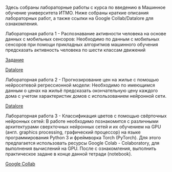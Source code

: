 Здесь собраны лабораторные работы с курса по введению в Машинное обучение университета ИТМО. Ниже собраны краткие описания лабораторных работ, 
а также ссылки на Google Collab/Datalore для ознакомления.

Лабораторная работа 1 - Распознавание активности человека на основе данных с мобильных сенсоров:
Необходимо по данным с мобильных сенсоров при помощи прикладных алгоритмов машинного обучения предсказать активность человека по шести классам движений

<p><a href="https://datalore.jetbrains.com/notebook/Iv9ISEzIUd40HuSqGC6j52/8IMseyeWQJ0rZOwDlD9kYv/">Задание</a></p>
<p><a href="https://datalore.jetbrains.com/notebook/Iv9ISEzIUd40HuSqGC6j52/EGDFnTORyN9QD58dfWZa07/">Datalore</a></p>

Лабораторная работа 2 - Прогнозирование цен на жилье с помощью нейросетевой регрессионной модели:
Необходимо по имеющимся данным о ценах на жильё предсказать окончательную цену каждого дома с учетом характеристик домов с использованием нейронной сети.

<p><a href="https://datalore.jetbrains.com/notebook/Iv9ISEzIUd40HuSqGC6j52/b0z9ohnyL0ESQMFnWlBCjL/">Datalore</a></p>

Лабораторная работа 3 - Классификация цветов с помощью свёрточных нейронных сетей:
В работе необходимо познакомится с различными архитектурами сверхточных нейронных сетей и их обучением на GPU (англ. graphics processing, графический процессор)
на языке программирования Python 3 и фреймворка Torch (PyTorch). Для этого предлагается использовать ресурсы Google Colab - Colaboratory,
для выполнения вычислений на GPU. После с ознакомления, выполнить практическое задане в конце данной тетради (notebook).

<p><a href="https://colab.research.google.com/drive/1h4W5iqisIfEuDsfESUFBwma6isWV-KOh?usp=sharing">Google Collab</a></p>

